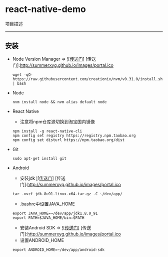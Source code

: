 # react-native-demo

项目描述

---

## 安装

- Node Version Manager => [![传送门]](https://github.com/creationix/nvm#installation)
  [传送门]:http://summerxyg.github.io/images/portal.ico
  ```
  wget -qO- https://raw.githubusercontent.com/creationix/nvm/v0.31.0/install.sh | bash
  ```

- Node
  ```
  nvm install node && nvm alias default node
  ```

- React Native
  * 注意将npm仓库源切换到淘宝国内镜像
  ```
  npm install -g react-native-cli
  npm config set registry https://registry.npm.taobao.org
  npm config set disturl https://npm.taobao.org/dist
  ```

- Git
  ```
  sudo apt-get install git
  ```

- Android
  * 安装jdk [![传送门]](http://www.oracle.com/technetwork/java/javase/downloads/jdk8-downloads-2133151.html)
  [传送门]:http://summerxyg.github.io/images/portal.ico
  ```
  tar -xvzf jdk-8u91-linux-x64.tar.gz -C ~/dev/app/
  ```
  * .bashrc中设置JAVA_HOME
  ```
  export JAVA_HOME=~/dev/app/jdk1.8.0_91
  export PATH=$JAVA_HOME/bin:$PATH
  ```
  * 安装Android SDK => [![传送门]](https://developer.android.com/sdk/installing/index.html)
  [传送门]:http://summerxyg.github.io/images/portal.ico
  * 设置ANDROID_HOME
  ```
  export ANDROID_HOME=~/dev/app/android-sdk
  ```